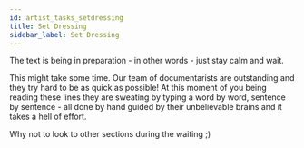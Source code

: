 ```yaml
---
id: artist_tasks_setdressing
title: Set Dressing
sidebar_label: Set Dressing
---
```


The text is being in preparation - in other words - just stay calm and wait.

This might take some time. Our team of documentarists are outstanding and they try hard to be as quick as possible! At this moment of you being reading these lines they are sweating by typing a
word by word, sentence by sentence - all done by hand guided by their unbelievable brains and it takes a hell of effort.

Why not to look to other sections during the waiting ;)


